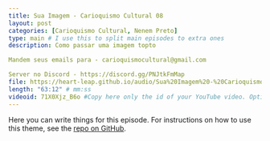 ```yaml
---
title: Sua Imagem - Carioquismo Cultural 08
layout: post
categories: [Carioquismo Cultural, Nenem Preto]
type: main # I use this to split main episodes to extra ones
description: Como passar uma imagem topto

Mandem seus emails para - carioquismocultural@gmail.com

Server no Discord - https://discord.gg/PNJtkFmMap
file: https://heart-leap.github.io/audio/Sua%20Imagem%20-%20Carioquismo%20Cultural%2008-71X0Xjz_B6o.webm #Link to your .mp3 file
length: "63:12" # mm:ss
videoid: 71X0Xjz_B6o #Copy here only the id of your YouTube video. Optional
---
```


Here you can write things for this episode.
For instructions on how to use this theme, see the [repo on GitHub](https://github.com/PandaSekh/Jekyll-Podcaster).